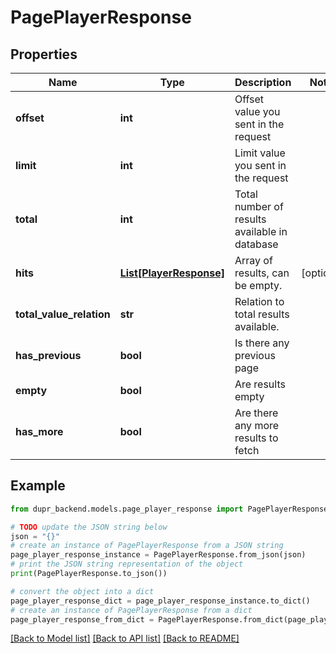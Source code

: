 # PagePlayerResponse


## Properties

Name | Type | Description | Notes
------------ | ------------- | ------------- | -------------
**offset** | **int** | Offset value you sent in the request | 
**limit** | **int** | Limit value you sent in the request | 
**total** | **int** | Total number of results available in database | 
**hits** | [**List[PlayerResponse]**](PlayerResponse.md) | Array of results, can be empty. | [optional] 
**total_value_relation** | **str** | Relation to total results available. | 
**has_previous** | **bool** | Is there any previous page | 
**empty** | **bool** | Are results empty | 
**has_more** | **bool** | Are there any more results to fetch | 

## Example

```python
from dupr_backend.models.page_player_response import PagePlayerResponse

# TODO update the JSON string below
json = "{}"
# create an instance of PagePlayerResponse from a JSON string
page_player_response_instance = PagePlayerResponse.from_json(json)
# print the JSON string representation of the object
print(PagePlayerResponse.to_json())

# convert the object into a dict
page_player_response_dict = page_player_response_instance.to_dict()
# create an instance of PagePlayerResponse from a dict
page_player_response_from_dict = PagePlayerResponse.from_dict(page_player_response_dict)
```
[[Back to Model list]](../README.md#documentation-for-models) [[Back to API list]](../README.md#documentation-for-api-endpoints) [[Back to README]](../README.md)


